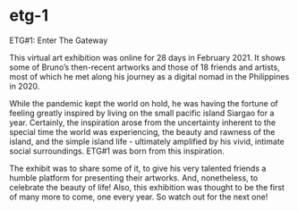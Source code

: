 # etg-1

ETG#1: Enter The Gateway

This virtual art exhibition was online for 28 days in February 2021. It shows some of Bruno’s then-recent artworks and those of 18 friends and artists, most of which he met along his journey as a digital nomad in the Philippines in 2020.

While the pandemic kept the world on hold, he was having the fortune of feeling greatly inspired by living on the small pacific island Siargao for a year. Certainly, the inspiration arose from the uncertainty inherent to the special time the world was experiencing, the beauty and rawness of the island, and the simple island life - ultimately amplified by his vivid, intimate social surroundings. ETG#1 was born from this inspiration.

The exhibit was to share some of it, to give his very talented friends a humble platform for presenting their artworks. And, nonetheless, to celebrate the beauty of life! Also, this exhibition was thought to be the first of many more to come, one every year. So watch out for the next one!
